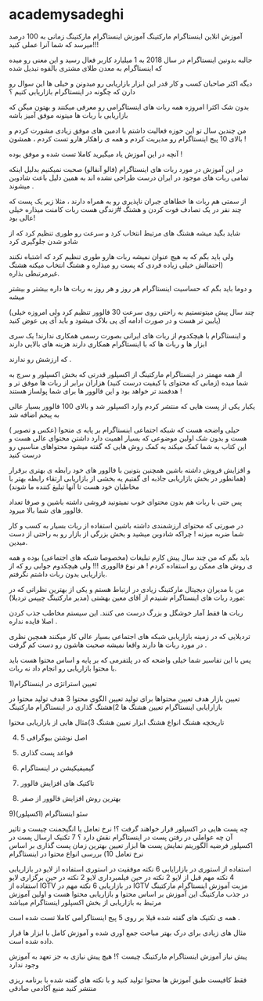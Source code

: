 # academysadeghi
آموزش انلاین اینستاگرام مارکتینگ
آموزش اینستاگرام مارکتینگ زمانی به 100 درصد میرسد که شما آنرا عملی کنید!!!

جالبه بدونین اینستاگرام در سال 2018 به 1 میلیارد کاربر فعال رسید و این معنی رو میده که اینستاگرام به معدن طلای مشتری بالقوه تبدیل شده

دیگه اکثر صاحبان کسب و کار قدر این ابزار بازاریابی رو میدونن و خیلی ها این سوال رو دارن که چگونه در اینستاگرام بازاریابی کنیم ؟

بدون شک اکثرا امروزه همه ربات های اینستاگرامی رو معرفی میکنند و بهتون میگن که بازاریابی با ربات ها میتونه موفق آمیز باشه

من چندین سال تو این حوزه فعالیت داشتم با ادمین های موفق زیادی مشورت کردم و بالای 10 پیج اینستاگرام رو مدیریت کردم و همه ی راهکار هارو تست کردم ، همشون !

آنچه در این آموزش یاد میگیرید کاملا تست شده و موفق بوده !

در این آموزش در مورد ربات های اینستاگرام (فالو آنفالو) صحبت نمیکنیم بدلیل اینکه تمامی ربات های موجود در ایران درست طراحی نشده اند به همین دلیل باعث شادوبن میشوند .

از سمتی هم ربات ها خطاهای جبران ناپذیری رو به همراه دارند ، مثلا زیر یک پست که چند نفر در یک تصادف فوت کردن و هشتگ #زندگی هست ربات کامنت میذاره خیلی عالی بود!

شاید بگید میشه هشتگ های مرتبط انتخاب کرد و سرعت رو طوری تنظیم کرد که از شادو شدن جلوگیری کرد

ولی باید بگم که به هیچ عنوان نمیشه ربات هارو طوری تنظیم کرد که اشتباه نکنند (احتمالش خیلی زیاده فردی که پست رو میذاره و هشتگ انتخاب میکنه هشتگ غیرمرتبطی بذاره.

و دوما باید بگم که حساسیت اینستاگرام هر روز و هر روز به ربات ها داره بیشتر و بیشتر میشه

(چند سال پیش میتونستیم به راحتی روی سرعت 30 فالوور تنظیم کرد ولی امروزه خیلی پایین تر هست و در صورت ادامه آی پی بلاک میشود و باید آی پی عوض کنید)

و اینستاگرام با هیچکدوم از ربات های ایرانی بصورت رسمی همکاری ندارند! یک سری ابزار ها و ربات ها که با اینستاگرام همکاری دارند هزینه های بالایی دارند

که ارزشش رو ندارند .

 

از همه مهمتر در اینستاگرام مارکتینگ از اکسپلور
قدرتی که بخش اکسپلور و سرچ به شما میده (زمانی که محتوای با کیفیت درست کنید) هزاران برابر از ربات ها موفق تر و هدفمند تر خواهد بود و این فالوور ها برای شما پولساز هستند !

یکبار یکی از پست هایی که منتشر کردم وارد اکسپلور شد و بالای 100 فالوور بسیار عالی به پیجم اضافه شد

حیلی واضحه هست که شبکه اجتماعی اینستاگرام بر پایه ی متحوا (عکس و تصویر ) هست و بدون شک اولین موضوعی که بسیار اهمیت دارد داشتن محتوای عالی هست و این کتاب به شما کمک میکند به کمک روش هایی که گفته میشود محتواهای مناسبی رو درست کنید

و افزایش فروش داشته باشین همچنین بتونین با فالوور های خود رابطه ی بهتری برقرار (همانطور در بخش بازاریابی جاذبه ای گفتیم یه بخشی از بازاریابی ارتقاء رابطه بهتر با مخاطبان خود هست تا آنها تبلیغ کننده ما شوند)

پس حتی با ربات هم بدون محتوای خوب نمیتونید فروشی داشته باشین و صرفا تعداد فالوور های شما بالا میرود.

در صورتی که محتوای ارزشمندی داشته باشین استفاده از ربات بسیار به کسب و کار شما ضربه میزنه ! چراکه شادوبن میشید و بخش بزرگی از بازار رو به راحتی از دست میدین.

باید بگم که من چند سال پیش کارم تبلیغات (مخصوصا شبکه های اجتماعی) بوده و همه ی روش های ممکن رو استفاده کردم ! هر نوع فالووری !!! ولی هیچکدوم جوابی رو که از بازاریابی بدون ربات داشتم نگرفتم.

من با مدیران دیجیتال مارکتینگ زیادی در ارتباط هستم و یکی از بهترین نظراتی که در مورد ربات های اینستاگرام شنیدم از آقای معین بهشتی (مدیر مارکتینگ چیپس تردیلا):

ربات ها فقط آمار خوشگل و بزرگ درست می کنند. این سیستم مخاطب جذب کردن اصلا فایده نداره .

تردیلایی که در زمینه بازاریابی شبکه های اجتماعی بسیار عالی کار میکنند همچین نظری در مورد ربات ها دارند واقعا نمیشه صحبت هاشون رو دست کم گرفت .

پس با این تفاسیر شما خیلی واضحه که در پلتفرمی که بر پایه و اساس محتوا هست باید با محتوا بازاریابی رو انجام داد نه ربات.

 


1)تعیین استراتژی در اینستاگرام

تعیین بازار هدف
تعیین محتواها برای تولید
تعیین الگوی محتوا
3 هدف تولید محتوا در بازارایابی اینستاگرام
تعیین هشتگ ها
2)هشتگ گذاری در اینستاگرام مارکتینگ

تاریخچه هشتگ
انواع هشتگ
ابزار تعیین هشتگ
3)مثال هایی از بازاریابی محتوا

4) 5 اصل نوشتن بیوگرافی

5) قواعد پست گذاری

6) گیمیفیکیشن در اینستاگرام

7) تاکتیک های افزایش فالوور

8) بهترین روش افزایش فالوور از صفر

9)سئو اینستاگرام (اکسپلور)

چه پست هایی در اکسپلور قرار خواهند گرفت ؟!
نرخ تعامل یا انگیجمنت چیست و تاثیر آن
چه عواملی در رفتن پست در اینستاگرام نقش دارد ؟
7 تکنیک ارسال پست در اکسپلور
فرضیه الگوریتم نمایش پست ها
ابزار تعیین بهترین زمان پست گذاری بر اساس نرخ تعامل
10) بررسی انواع محتوا در اینستاگرام

استفاده از استوری در بازارایابی
6 نکته موفقیت در استوری
استفاده از لایو در بازاریابی
4 نکته مهم قبل از لایو
2 نکته در حین فیلمبرداری لایو
2 نکته در حین برگزاری لایو
استفاده از IGTV در بازاریابی
6 نکته مهم در IGTV
مزیت آموزش اینستاگرام مارکتینگ در جذب مارکتینگ
این آموزش بر اساس محتوا و بازاریابی محتوا هست و اولین آموزش مرتبط به بازاریابی از بخش اکسپلور اینستاگرام میباشد

همه ی تکنیک های گفته شده قبلا بر روی 5 پیج اینستاگرامی کاملا تست شده است .

مثال های زیادی برای درک بهتر مباحث جمع آوری شده و آموزش کامل با ابزار ها قرار داده شده است.

 

پیش نیاز آموزش اینستاگرام مارکتینگ چیست ؟!
هیچ پیش نیازی به جز تعهد به آموزش وجود ندارد

فقط کافیست طبق آموزش ها محتوا تولید کنید و با نکته های گفته شده با برنامه ریزی منتشر کنید
منبع آکادمی صادقی
